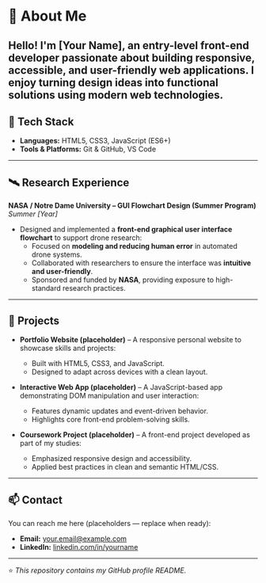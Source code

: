# 🌟 About Me

Hello! I'm **[Your Name]**, an entry-level front-end developer passionate about building responsive, accessible, and user-friendly web applications. I enjoy turning design ideas into functional solutions using modern web technologies.  
---

## 🚀 Tech Stack

- **Languages:** HTML5, CSS3, JavaScript (ES6+)  
- **Tools & Platforms:** Git & GitHub, VS Code  

---

## 🛰 Research Experience

**NASA / Notre Dame University – GUI Flowchart Design (Summer Program)**  
*Summer [Year]*  

- Designed and implemented a **front-end graphical user interface flowchart** to support drone research:  
  - Focused on **modeling and reducing human error** in automated drone systems.  
  - Collaborated with researchers to ensure the interface was **intuitive and user-friendly**.  
  - Sponsored and funded by **NASA**, providing exposure to high-standard research practices.  

---

## 💼 Projects

- **Portfolio Website (placeholder)** – A responsive personal website to showcase skills and projects:  
  - Built with HTML5, CSS3, and JavaScript.  
  - Designed to adapt across devices with a clean layout.  

- **Interactive Web App (placeholder)** – A JavaScript-based app demonstrating DOM manipulation and user interaction:  
  - Features dynamic updates and event-driven behavior.  
  - Highlights core front-end problem-solving skills.  

- **Coursework Project (placeholder)** – A front-end project developed as part of my studies:  
  - Emphasized responsive design and accessibility.  
  - Applied best practices in clean and semantic HTML/CSS.  

---

## 📫 Contact

You can reach me here (placeholders — replace when ready):  
- **Email:** your.email@example.com  
- **LinkedIn:** [linkedin.com/in/yourname](https://linkedin.com/in/yourname)  

---

⭐️ *This repository contains my GitHub profile README.*
